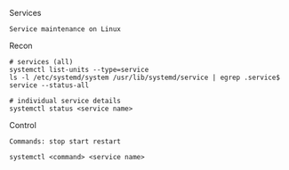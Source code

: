 Services

    Service maintenance on Linux
    
Recon

    # services (all)
    systemctl list-units --type=service
    ls -l /etc/systemd/system /usr/lib/systemd/service | egrep .service$
    service --status-all
    
    # individual service details
    systemctl status <service name>
    
Control

    Commands: stop start restart

    systemctl <command> <service name>